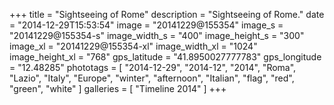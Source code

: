 +++
title = "Sightseeing of Rome"
description = "Sightseeing of Rome."
date = "2014-12-29T15:53:54"
image = "20141229@155354"
image_s = "20141229@155354-s"
image_width_s = "400"
image_height_s = "300"
image_xl = "20141229@155354-xl"
image_width_xl = "1024"
image_height_xl = "768"
gps_latitude = "41.8950027777783"
gps_longitude = "12.48285"
phototags = [ "2014-12-29", "2014-12", "2014", "Roma", "Lazio", "Italy", "Europe", "winter", "afternoon", "Italian", "flag", "red", "green", "white" ]
galleries = [ "Timeline 2014" ]
+++
